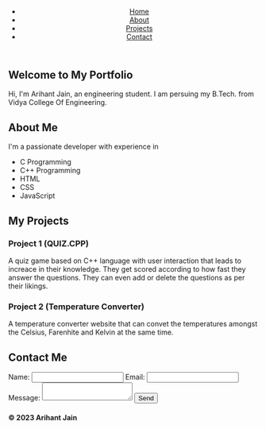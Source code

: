 <html>
<head>
  <link rel="stylesheet" type="text/css" href="styles.css">
</head>
<body>
  <header>
    <nav>
      <ul>
        <li><a href="#home">Home</a></li>
        <li><a href="#about">About</a></li>
        <li><a href="#projects">Projects</a></li>
        <li><a href="#contact">Contact</a></li>
      </ul>
    </nav>
  </header>

  <section id="home">
    <h1>Welcome to My Portfolio</h1>
    <p>Hi, I'm Arihant Jain, an engineering student.
        I am persuing my B.Tech. from Vidya College Of Engineering.
    </p>
  </section>

  <section id="about">
    <h2>About Me</h2>
    <p>I'm a passionate developer with experience in </p>
    <ul id="language">
        <li>C Programming</li>
        <li>C++ Programming</li>
        <li>HTML</li>
        <li>CSS</li>
        <li>JavaScript</li>
    </ul>
  </section>

  <section id="projects">
    <h2>My Projects</h2>
    <div class="project">
      <h3>Project 1 (QUIZ.CPP)</h3>
      <p>A quiz game based on C++ language with user interaction that leads to <br>
        increace in their knowledge. They get scored according to how fast they<br>
        answer the questions. They can even add or delete the questions as per <br>
        their likings.</p>
    </div>
    <div class="project">
      <h3>Project 2 (Temperature Converter)</h3>
      <p>A temperature converter website that can convet the temperatures amongst<br>
         the Celsius, Farenhite and Kelvin at the same time.</p>
    </div>
  </section>

  <section id="contact">
    <h2>Contact Me</h2>
    <form>
      <label for="name">Name:</label>
      <input type="text" id="name" name="name" required>
      <label for="email">Email:</label>
      <input type="email" id="email" name="email" required>
      <label for="message">Message:</label>
      <textarea id="message" name="message" required></textarea>
      <button type="submit">Send</button>
    </form>
  </section>

  <footer>
    <h4>&copy; 2023 Arihant Jain</h4>
  </footer>
</body>
</html>
